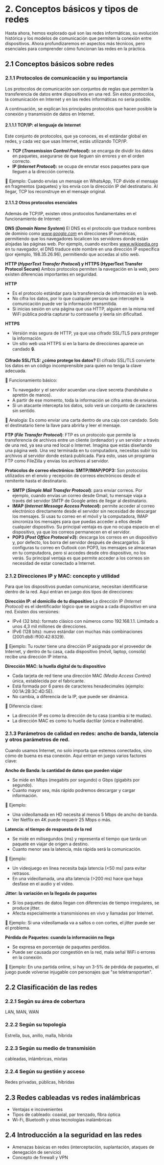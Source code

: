 # 2. Conceptos básicos y tipos de redes

Hasta ahora, hemos explorado qué son las redes informáticas, su evolución histórica y los modelos de comunicación que permiten la conexión entre dispositivos. Ahora profundizaremos en aspectos más técnicos, pero esenciales para comprender cómo funcionan las redes en la práctica.

## 2.1 Conceptos básicos sobre redes

### 2.1.1 Protocolos de comunicación y su importancia

Los protocolos de comunicación son conjuntos de reglas que permiten la transferencia de datos entre dispositivos en una red. Sin estos protocolos, la comunicación en Internet y en las redes informáticas no sería posible.

A continuación, se explican los principales protocolos que hacen posible la conexión y transmisión de datos en Internet.

#### 2.1.1.1 TCP/IP: el lenguaje de Internet

Este conjunto de protocolos, que ya conoces, es el estándar global en redes, y cada vez que usas Internet, estás utilizando TCP/IP.

- **TCP (*Transmission Control Protocol*):** se encarga de dividir los datos en paquetes, asegurarse de que lleguen sin errores y en el orden correcto.
- **IP (*Internet Protocol*):** se ocupa de enrutar esos paquetes para que lleguen a la dirección correcta.

📌 Ejemplo: Cuando envías un mensaje en WhatsApp, TCP divide el mensaje en fragmentos (paquetes) y los envía con la dirección IP del destinatario. Al llegar, TCP los reconstruye en el mensaje original.

#### 2.1.1.2 Otros protocolos esenciales

Además de TCP/IP, existen otros protocolos fundamentales en el funcionamiento de Internet:

**DNS (*Domain Name System*)** 
El DNS es el protocolo que traduce nombres de dominio como *www.google.com* en direcciones IP numéricas, permitiendo que los navegadores localicen los servidores donde están alojadas las páginas web. Por ejemplo, cuando escribes www.wikipedia.org en tu navegador, el DNS traduce este nombre en una dirección IP específica (por ejemplo, 198.35.26.96), permitiendo que accedas al sitio web.

**HTTP  (*HyperText Transfer Protocol*) y HTTPS (HyperText Transfer Protocol Secure)**
Ambos protocolos permiten la navegación en la web, pero existen diferencias importantes en seguridad.

**HTTP** 
- Es el protocolo estándar para la transferencia de información en la web. 
- No cifra los datos, por lo que cualquier persona que intercepte la comunicación puede ver la información transmitida. 
- Si inicias sesión en una página que usa HTTP, alguien en la misma red WiFi pública podría capturar tu contraseña y leerla sin dificultad.

**HTTPS** 
- Versión más segura de HTTP, ya que usa cifrado SSL/TLS para proteger la información. 
- Un sitio web usa HTTPS si en la barra de direcciones aparece un candado 🔒.
   
**Cifrado SSL/TLS: ¿cómo protege los datos?**
El cifrado SSL/TLS convierte los datos en un código incomprensible para quien no tenga la clave adecuada.

📌 Funcionamiento básico:
- Tu navegador y el servidor acuerdan una clave secreta (handshake o apretón de manos).
- A partir de ese momento, toda la información se cifra antes de enviarse.
- Si un atacante intercepta los datos, solo verá un conjunto de caracteres sin sentido.

📌 Analogía: Es como enviar una carta dentro de una caja con candado. Solo el destinatario tiene la llave para abrirla y leer el mensaje. 

**FTP (*File Transfer Protocol*)**: 
FTP es un protocolo que permite la transferencia de archivos entre un cliente (ordenador) y un servidor a través de una red, ya sea una red local o Internet. Imagina que estás diseñando una página web. Una vez terminada en tu computadora, necesitas subir los archivos al servidor donde estará publicada. Para esto, usas un programa FTP como FileZilla y envías los archivos al servidor.

**Protocolos de correo electrónico: SMTP/IMAP/POP3:** 
Son protocolos utilizados en el envío y recepción de correos electrónicos desde el remitente hasta el destinatario. 
- **SMTP (*Simple Mail Transfer Protocol*):** para enviar correos. Por ejemplo, cuando envías un correo desde Gmail, tu mensaje viaja a través del servidor SMTP de Google antes de llegar al destinatario.
- **IMAP (*Internet Message Access Protocol*):** permite acceder al correo electrónico directamente desde el servidor sin necesidad de descargar los mensajes. Si usas tu correo en el móvil y la computadora, IMAP sincroniza los mensajes para que puedas acceder a ellos desde cualquier dispositivo. Su principal ventaja es que no ocupa espacio en el dispositivo, ya que los correos permanecen en el servidor.
- **POP3 (*Post Office Protocol v3*):** descarga los correos en un dispositivo y, por defecto, los borra del servidor después de descargarlos. Si configuras tu correo en Outlook con POP3, los mensajes se almacenan en tu computadora, pero si accedes desde otro dispositivo, no los verás. Su principal ventaja es que permite acceder a los correos sin necesidad de estar conectado a Internet.


### 2.1.2 Direcciones IP y MAC: concepto y utilidad

Para que los dispositivos puedan comunicarse, necesitan identificarse dentro de la red. Aquí entran en juego dos tipos de direcciones:

**Dirección IP: el domicilio de tu dispositivo**
La dirección IP *(Internet Protocol)* es el identificador lógico que se asigna a cada dispositivo en una red. Existen dos versiones:

- IPv4 (32 bits): formato clásico con números como 192.168.1.1. Limitado a unos 4,3 mil millones de direcciones.
- IPv6 (128 bits): nuevo estándar con muchas más combinaciones (2001:db8::ff00:42:8329).

📌 Ejemplo: Tu router tiene una dirección IP asignada por el proveedor de Internet, y dentro de tu casa, cada dispositivo (móvil, laptop, consola) recibe una dirección IP interna.

**Dirección MAC: la huella digital de tu dispositivo**
- Cada tarjeta de red tiene una dirección MAC *(Media Access Control)* única, establecida por el fabricante.
- Está formada por 6 pares de caracteres hexadecimales (ejemplo: 00:1A:2B:3C:4D:5E).
- No cambia, a diferencia de la IP, que puede ser dinámica.

📌 Diferencia clave:
- La dirección IP es como la dirección de tu casa (cambia si te mudas).
- La dirección MAC es como tu huella dactilar (única e inalterable).

### 2.1.3 Parámetros de calidad en redes: ancho de banda, latencia y otros parámetros de red.

Cuando usamos Internet, no solo importa que estemos conectados, sino cómo de buena es esa conexión. Aquí entran en juego varios factores clave:

**Ancho de Banda: la cantidad de datos que pueden viajar**
- Se mide en Mbps (megabits por segundo) o Gbps (gigabits por segundo).
- Cuanto mayor sea, más rápido podremos descargar y cargar información.

📌 Ejemplo:
- Una videollamada en HD necesita al menos 5 Mbps de ancho de banda.
- Ver Netflix en 4K puede requerir 25 Mbps o más.

**Latencia: el tiempo de respuesta de la red**
- Se mide en milisegundos (ms) y representa el tiempo que tarda un paquete en viajar de origen a destino.
- Cuanto menor sea la latencia, más rápida será la comunicación.

📌 Ejemplo:
- Un videojuego en línea necesita baja latencia (<50 ms) para evitar retrasos.
- En una videollamada, una alta latencia (>200 ms) hace que haya desfase en el audio y el video.

**Jitter: la variación en la llegada de paquetes**
- Si los paquetes de datos llegan con diferencias de tiempo irregulares, se produce jitter.
- Afecta especialmente a transmisiones en vivo y llamadas por Internet.

📌 Ejemplo: Si una videollamada va a saltos o con cortes, el jitter puede ser el problema.

**Pérdida de Paquetes: cuando la información no llega**
- Se expresa en porcentaje de paquetes perdidos.
- Puede ser causada por congestión en la red, mala señal WiFi o errores en la conexión.

📌 Ejemplo: En una partida online, si hay un 3-5% de pérdida de paquetes, el juego puede volverse injugable con personajes que "se teletransportan".

## 2.2 Clasificación de las redes 

### 2.2.1 Según su área de cobertura
LAN, MAN, WAN

### 2.2.2 Según su topología
Estrella, bus, anillo, malla, híbrida 

### 2.2.3 Según su medio de transmisión
cableadas, inlámbricas, mixtas

### 2.2.4 Según su gestión y acceso
Redes privadas, públicas, híbridas

## 2.3 Redes cableadas vs redes inalámbricas
- Ventajas e incovenientes
- Tipos de cableado: coaxial, par trenzado, fibra óptica
- Wi-Fi, Bluetooth y otras tecnologías inalámbricas

## 2.4 Introducción a la seguridad en las redes
- Amenazas básicas en redes (interceptación, suplantación, ataques de denegación de servicio)
- Concepto de firewall y VPN

